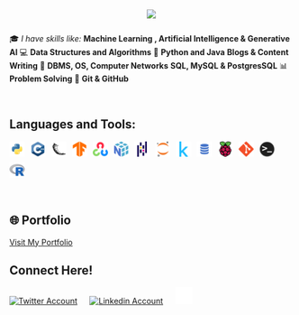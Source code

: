 <h1 align= "center">
   <img src="https://readme-typing-svg.demolab.com?font=Major+Mono+Display&size=50&pause=10000&color=7BF7ED&center=true&vCenter=true&width=550&height=100&lines=I'm+Gauri!">
</h1>




🎓 *I have skills like:* 
**Machine Learning , Artificial Intelligence & Generative AI** 💻
**Data Structures and Algorithms** 📅
**Python and Java** 
**Blogs & Content Writing** 📝
**DBMS, OS, Computer Networks**
**SQL, MySQL & PostgresSQL** 📊
**Problem Solving** 🧠
**Git & GitHub** 


<br>


## Languages and Tools:

<div style="display: flex; flex-wrap: wrap; gap: 10px; align-items: center;">

  <img height="27" src="https://raw.githubusercontent.com/github/explore/80688e429a7d4ef2fca1e82350fe8e3517d3494d/topics/python/python.png" alt="Python">
  <img height="27" src="https://raw.githubusercontent.com/github/explore/80688e429a7d4ef2fca1e82350fe8e3517d3494d/topics/cpp/cpp.png" alt="Cpp">
  <img height="27" src="https://github.com/devicons/devicon/blob/master/icons/flask/flask-original.svg" alt="Flask">
  <img height="27" src="https://github.com/devicons/devicon/blob/master/icons/tensorflow/tensorflow-original.svg" alt="Tensorflow">
  <img height="27" src="https://github.com/devicons/devicon/blob/master/icons/opencv/opencv-original.svg" alt="Opencv">
  <img height="27" src="https://github.com/devicons/devicon/blob/master/icons/numpy/numpy-original.svg" alt="Numpy">
  <img height="27" src="https://github.com/devicons/devicon/blob/master/icons/pandas/pandas-original.svg" alt="Pandas">
  <img height="27" src="https://github.com/devicons/devicon/blob/master/icons/jupyter/jupyter-original.svg" alt="Jupyter">
  <img height="27" src="https://github.com/devicons/devicon/blob/master/icons/kaggle/kaggle-original.svg" alt="Kaggle">
  <img height="27" src="https://raw.githubusercontent.com/github/explore/80688e429a7d4ef2fca1e82350fe8e3517d3494d/topics/sql/sql.png" alt="SQL">
  <img height="27" src="https://github.com/devicons/devicon/blob/master/icons/raspberrypi/raspberrypi-original.svg" alt="Raspberry Pi">
  <img height="27" src="https://raw.githubusercontent.com/devicons/devicon/master/icons/git/git-original.svg" alt="Git">
  <img height="27" src="https://raw.githubusercontent.com/github/explore/80688e429a7d4ef2fca1e82350fe8e3517d3494d/topics/terminal/terminal.png" alt="Terminal">
  <img height="27" src="https://github.com/devicons/devicon/blob/1119b9f84c0290e0f0b38982099a2bd027a48bf1/icons/r/r-original.svg" alt="R">

</div>

<br>
<br>

## 🌐 Portfolio  
[Visit My Portfolio](https://gauritripathi.vercel.app/)


## Connect Here!

<a href="https://twitter.com/Gauri_the_great"><img src="https://cdn.worldvectorlogo.com/logos/twitter-6.svg" title="Twitter" alt="Twitter Account" width="40"/></a> 
&ensp;
&ensp;<a href="https://www.linkedin.com/in/gauri-tripathi-153078254/"><img src="https://cdn.worldvectorlogo.com/logos/linkedin-icon-2.svg" title="Linkedin" alt="Linkedin Account" width="30"/></a> 
&ensp;
&ensp;<a href="https://medium.com/@gauritr01"><img src="https://github.com/Medium/medium-logos/blob/master/03_Symbol/02_White/PNG/CMYK/Medium-Symbol-White-CMYK%401x.png" title="Medium" alt="Medium account" width="30" height="30"/></a> 
&ensp;
</div>
